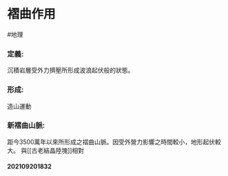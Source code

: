 # 褶曲作用
#地理 
### 定義:
沉積岩層受外力擠壓所形成波浪起伏般的狀態。
### 形成:
造山運動
### 新褶曲山脈:
距今3500萬年以來所形成之褶曲山脈。因受外營力影響之時間較小，地形起伏較大。
與[[古老結晶陸塊]]相對

#### 202109201832